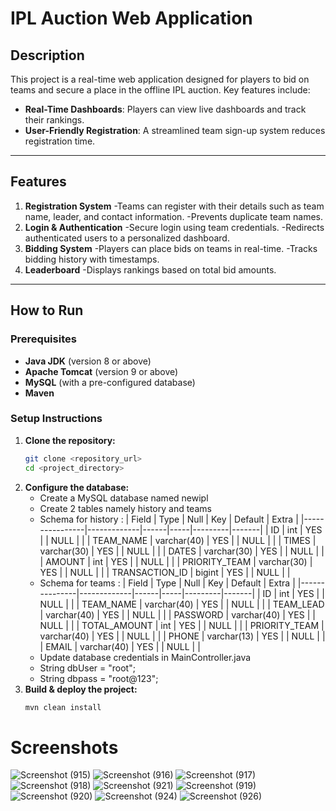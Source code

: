 # **IPL Auction Web Application**
## **Description**
This project is a real-time web application designed for players to bid on teams and secure a place in the offline IPL auction. Key features include:
- **Real-Time Dashboards**: Players can view live dashboards and track their rankings.
- **User-Friendly Registration**: A streamlined team sign-up system reduces registration time.

---

## **Features**

1. **Registration System**
-Teams can register with their details such as team name, leader, and contact information.
-Prevents duplicate team names.
2. **Login & Authentication**
-Secure login using team credentials.
-Redirects authenticated users to a personalized dashboard.
3. **Bidding System**
-Players can place bids on teams in real-time.
-Tracks bidding history with timestamps.
4. **Leaderboard**
-Displays rankings based on total bid amounts.

---

## **How to Run**

### **Prerequisites**
- **Java JDK** (version 8 or above)
- **Apache Tomcat** (version 9 or above)
- **MySQL** (with a pre-configured database)
- **Maven**

### **Setup Instructions**
1. **Clone the repository:**
   ```bash
   git clone <repository_url>
   cd <project_directory>
2. **Configure the database:**
   - Create a MySQL database named newipl
   - Create 2 tables namely history and teams
   - Schema for history :
      | Field          | Type        | Null | Key | Default | Extra |
      |----------------|-------------|------|-----|---------|-------|
      | ID             | int         | YES  |     | NULL    |       |
      | TEAM_NAME      | varchar(40) | YES  |     | NULL    |       |
      | TIMES          | varchar(30) | YES  |     | NULL    |       |
      | DATES          | varchar(30) | YES  |     | NULL    |       |
      | AMOUNT         | int         | YES  |     | NULL    |       |
      | PRIORITY_TEAM  | varchar(30) | YES  |     | NULL    |       |
      | TRANSACTION_ID | bigint      | YES  |     | NULL    |       |
   - Schema for teams :
      | Field         | Type        | Null | Key | Default | Extra |
      |---------------|-------------|------|-----|---------|-------|
      | ID            | int         | YES  |     | NULL    |       |
      | TEAM_NAME     | varchar(40) | YES  |     | NULL    |       |
      | TEAM_LEAD     | varchar(40) | YES  |     | NULL    |       |
      | PASSWORD      | varchar(40) | YES  |     | NULL    |       |
      | TOTAL_AMOUNT  | int         | YES  |     | NULL    |       |
      | PRIORITY_TEAM | varchar(40) | YES  |     | NULL    |       |
      | PHONE         | varchar(13) | YES  |     | NULL    |       |
      | EMAIL         | varchar(40) | YES  |     | NULL    |       |
   - Update database credentials in MainController.java
   - String dbUser = "root";
   - String dbpass = "root@123";
3. **Build & deploy the project:**
    ```bash
   mvn clean install


# **Screenshots**
![Screenshot (915)](https://github.com/user-attachments/assets/c5ba3d7b-2176-4354-af9e-f61b93403974)
![Screenshot (916)](https://github.com/user-attachments/assets/acf1941e-c3a1-4ea5-bb9f-7ebc15239a68)
![Screenshot (917)](https://github.com/user-attachments/assets/4c590c86-6a8e-4dbd-9429-81c77c7ffb16)
![Screenshot (918)](https://github.com/user-attachments/assets/e6e2bed7-b80e-4953-8a2f-916e738e1dbe)
![Screenshot (921)](https://github.com/user-attachments/assets/86ad4606-61bd-49e6-8d01-b912f01aced4)
![Screenshot (919)](https://github.com/user-attachments/assets/8665216e-f1c5-4775-b497-751dba48cd25)
![Screenshot (920)](https://github.com/user-attachments/assets/a1839f7c-5504-4039-ad5e-55931f291bf0)
![Screenshot (924)](https://github.com/user-attachments/assets/e1dd013b-3b5a-4075-9c3d-45175819c72d)
![Screenshot (926)](https://github.com/user-attachments/assets/fe3731ad-7b8c-4b06-ab07-f2cb59d8cf27)

